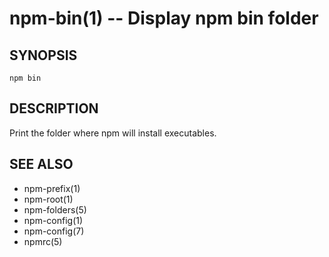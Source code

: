 npm-bin(1) -- Display npm bin folder
====================================
































<extoc></extoc>

## SYNOPSIS

    npm bin

## DESCRIPTION

Print the folder where npm will install executables.

## SEE ALSO

* npm-prefix(1)
* npm-root(1)
* npm-folders(5)
* npm-config(1)
* npm-config(7)
* npmrc(5)
